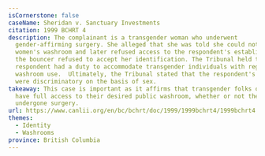 ```yaml
---
isCornerstone: false
caseName: Sheridan v. Sanctuary Investments
citation: 1999 BCHRT 4
description: The complainant is a transgender woman who underwent
  gender-affirming surgery. She alleged that she was told she could not use the
  women's washroom and later refused access to the respondent's establishment as
  the bouncer refused to accept her identification. The Tribunal held that the
  respondent had a duty to accommodate transgender individuals with regard to
  washroom use.  Ultimately, the Tribunal stated that the respondent's actions
  were discriminatory on the basis of sex.
takeaway: This case is important as it affirms that transgender folks ought to
  have full access to their desired public washroom, whether or not they have
  undergone surgery.
url: https://www.canlii.org/en/bc/bchrt/doc/1999/1999bchrt4/1999bchrt4.html?resultIndex=4
themes:
  - Identity
  - Washrooms
province: British Columbia
---
```


